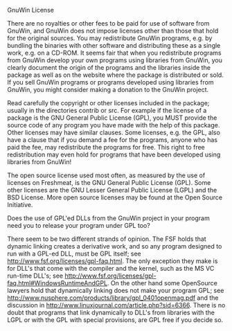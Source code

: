 GnuWin License

There are no royalties or other fees to be paid for use of software from GnuWin, and GnuWin does not impose licenses other than those that hold for the original sources. You may redistribute GnuWin programs, e.g. by bundling the binaries with other software and distributing these as a single work, e.g. on a CD-ROM. It seems fair that when you redistribute programs from GnuWin develop your own programs using libraries from GnuWin, you clearly document the origin of the programs and the libraries inside the package as well as on the website where the package is distributed or sold. If you sell GnuWin programs or programs developed using libraries from GnuWin, you might consider making a donation to the GnuWin project.

Read carefully the copyright or other licenses included in the package; usually in the directories contrib or src. For example if the license of a package is the GNU General Public License (GPL), you MUST provide the source code of any program you have made with the help of this package. Other licenses may have similar clauses. Some licenses, e.g. the GPL, also have a clause that if you demand a fee for the programs, anyone who has paid the fee, may redistribute the programs for free. This right to free redistribution may even hold for programs that have been developed using libraries from GnuWin!

The open source license used most often, as measured by the use of licenses on Freshmeat, is the GNU General Public License (GPL). Some other licenses are the GNU Lesser General Public License (LGPL) and the BSD License. More open source licenses may be found at the Open Source Initiative.

Does the use of GPL'ed DLLs from the GnuWin project in your program need you to release your program under GPL too?

There seem to be two different strands of opinion. The FSF holds that dynamic linking creates a derivative work, and so any program designed to run with a GPL-ed DLL, must be GPL itself; see http://www.fsf.org/licenses/gpl-faq.html. The only exception they make is for DLL's that come with the compiler and the kernel, such as the MS VC run-time DLL's; see http://www.fsf.org/licenses/gpl-faq.html#WindowsRuntimeAndGPL. On the other hand some OpenSource lawyers hold that dynamically linking does not make your program GPL; see http://www.nusphere.com/products/library/gpl_0401openmag.pdf and the discussion in http://www.linuxjournal.com/article.php?sid=6366. There is no doubt that programs that link dynamically to DLL's from libraries with the LGPL or with the GPL with special provisions, are GPL free if you decide so.
